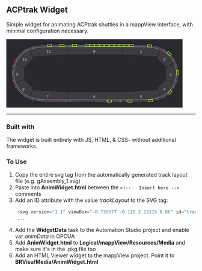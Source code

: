 
## ACPtrak Widget

Simple widget for animating ACPtrak shuttles in a mappView interface, with minimal configuration necessary.

![image widget example](widget_thumbnail.png)

---

### Built with

The widget is built entirely with JS, HTML, & CSS- without additional frameworks.

### To Use

  1. Copy the entire svg tag from the automatically generated track layout file (e.g. gAssembly_1.svg)
  2. Paste into **AnimWidget.html** between the `<!--	Insert here	-->` comments
  3. Add an ID attribute with the value *trackLayout* to the SVG tag:

```javascript
	<svg version="1.1" viewBox="-0.735577 -0.115 2.13115 0.86" id="trackLayout">
	...
```
  4. Add the **WidgetData** task to the Automation Studio project and enable var *animData* in OPCUA
  5. Add **AnimWidget.html** to **Logical/mappView/Resources/Media** and make sure it's in the .pkg file too
  5. Add an HTML Viewer widget to the mappView project. Point it to **BRVisu/Media/AnimWidget.html**

